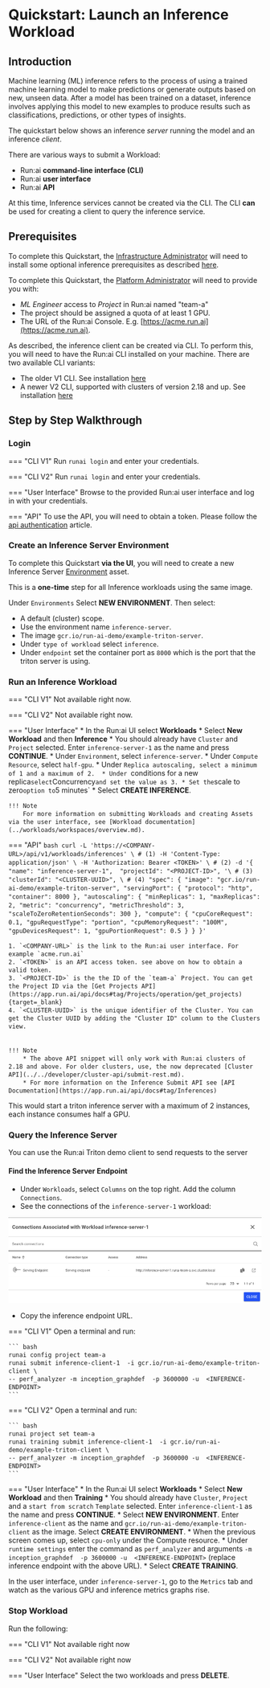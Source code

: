 # Quickstart: Launch an Inference Workload

## Introduction

Machine learning (ML) inference refers to the process of using a trained machine learning model to make predictions or generate outputs based on new, unseen data. After a model has been trained on a dataset, inference involves applying this model to new examples to produce results such as classifications, predictions, or other types of insights.

The quickstart below shows an inference _server_ running the model and an inference _client_.

There are various ways to submit a Workload:

* Run:ai __command-line interface (CLI)__
* Run:ai __user interface__
* Run:ai __API__

At this time, Inference services cannot be created via the CLI. The CLI __can__ be used for creating a client to query the inference service.

## Prerequisites


To complete this Quickstart, the [Infrastructure Administrator](../../admin/overview-administrator.md) will need to install some optional inference prerequisites as described [here](../../admin/runai-setup/cluster-setup/cluster-prerequisites.md#inference).

To complete this Quickstart, the [Platform Administrator](../../platform-admin/overview.md) will need to provide you with:

* _ML Engineer_ access to _Project_ in Run:ai named "team-a"
* The project should be assigned a quota of at least 1 GPU. 
* The URL of the Run:ai Console. E.g. [https://acme.run.ai](https://acme.run.ai).

As described, the inference client can be created via CLI. To perform this, you will need to have the Run:ai CLI installed on your machine. There are two available CLI variants:

* The older V1 CLI. See installation [here](../../admin/researcher-setup/cli-install.md)
* A newer V2 CLI, supported with clusters of version 2.18 and up. See installation [here](../../admin/researcher-setup/new-cli-install.md)

## Step by Step Walkthrough

### Login

=== "CLI V1"
    Run `runai login` and enter your credentials.

=== "CLI V2"
    Run `runai login` and enter your credentials.

=== "User Interface"
    Browse to the provided Run:ai user interface and log in with your credentials.

=== "API"
    To use the API, you will need to obtain a token. Please follow the [api authentication](../../developer/rest-auth.md) article.


### Create an Inference Server Environment

To complete this Quickstart __via the UI__, you will need to create a new Inference Server [Environment](../workloads/assets/environments.md) asset. 

This is a __one-time__ step for all Inference workloads using the same image.

Under `Environments` Select __NEW ENVIRONMENT__. Then select:

* A default (cluster) scope.
* Use the environment name `inference-server`.
* The image `gcr.io/run-ai-demo/example-triton-server`.
* Under `type of workload` select `inference`.
* Under `endpoint` set the container port as `8000` which is the port that the triton server is using. 



### Run an Inference Workload


=== "CLI V1"
    Not available right now.

=== "CLI V2"
    Not available right now.

=== "User Interface"
    * In the Run:ai UI select __Workloads__
    * Select __New Workload__ and then __Inference__
    * You should already have `Cluster` and `Project` selected. Enter `inference-server-1` as the name and press __CONTINUE__.
    * Under `Environment`,  select `inference-server`.
    * Under `Compute Resource`, select `half-gpu`. 
    * Under `Replica autoscaling, select a minimum of 1 and a maximum of 2. 
    * Under `conditions for a new replica` select `Concurrency` and set the value as 3.
    * Set the `scale to zero` option to `5 minutes`
    * Select __CREATE INFERENCE__.
    
    !!! Note
        For more information on submitting Workloads and creating Assets via the user interface, see [Workload documentation](../workloads/workspaces/overview.md).

=== "API"
    ``` bash
    curl -L 'https://<COMPANY-URL>/api/v1/workloads/inferences' \ # (1)
    -H 'Content-Type: application/json' \
    -H 'Authorization: Bearer <TOKEN>' \ # (2)
    -d '{ 
        "name": "inference-server-1", 
        "projectId": "<PROJECT-ID>", '\ # (3)
        "clusterId": "<CLUSTER-UUID>", \ # (4)
        "spec": {
            "image": "gcr.io/run-ai-demo/example-triton-server",
            "servingPort": {
                "protocol": "http",
                "container": 8000
            },
            "autoscaling": {
                "minReplicas": 1,
                "maxReplicas": 2,
                "metric": "concurrency",
                "metricThreshold": 3,
                "scaleToZeroRetentionSeconds": 300
            },
            "compute": {
                "cpuCoreRequest": 0.1,
                "gpuRequestType": "portion",
                "cpuMemoryRequest": "100M",
                "gpuDevicesRequest": 1,
                "gpuPortionRequest": 0.5
            }
        }
    }'
    ``` 

    1. `<COMPANY-URL>` is the link to the Run:ai user interface. For example `acme.run.ai`
    2. `<TOKEN>` is an API access token. see above on how to obtain a valid token.
    3. `<PROJECT-ID>` is the the ID of the `team-a` Project. You can get the Project ID via the [Get Projects API](https://app.run.ai/api/docs#tag/Projects/operation/get_projects){target=_blank}
    4. `<CLUSTER-UUID>` is the unique identifier of the Cluster. You can get the Cluster UUID by adding the "Cluster ID" column to the Clusters view. 


    !!! Note
        * The above API snippet will only work with Run:ai clusters of 2.18 and above. For older clusters, use, the now deprecated [Cluster API](../../developer/cluster-api/submit-rest.md).
        * For more information on the Inference Submit API see [API Documentation](https://app.run.ai/api/docs#tag/Inferences) 

This would start a triton inference server with a maximum of 2 instances, each instance consumes half a GPU. 


### Query the Inference Server

You can use the Run:ai Triton demo client to send requests to the server

#### Find the Inference Server Endpoint

* Under `Workloads`, select `Columns` on the top right. Add the column `Connections`.
* See the connections of the `inference-server-1` workload: 

![](img/inference-connections.png)

* Copy the inference endpoint URL.

=== "CLI V1"
    Open a terminal and run:

    ``` bash
    runai config project team-a   
    runai submit inference-client-1  -i gcr.io/run-ai-demo/example-triton-client \
    -- perf_analyzer -m inception_graphdef  -p 3600000 -u  <INFERENCE-ENDPOINT>    
    ```


=== "CLI V2"
    Open a terminal and run:

    ``` bash
    runai project set team-a
    runai training submit inference-client-1  -i gcr.io/run-ai-demo/example-triton-client \
    -- perf_analyzer -m inception_graphdef  -p 3600000 -u  <INFERENCE-ENDPOINT>    
    ```

=== "User Interface"
    * In the Run:ai UI select __Workloads__
    * Select __New Workload__ and then __Training__
    * You should already have `Cluster`, `Project` and a `start from scratch` `Template` selected. Enter `inference-client-1` as the name and press __CONTINUE__.
    * Select __NEW ENVIRONMENT__. Enter `inference-client` as the name and `gcr.io/run-ai-demo/example-triton-client` as the image. 
    Select __CREATE ENVIRONMENT__.
    * When the previous screen comes up, select `cpu-only` under the Compute resource.
    * Under `runtime settings` enter the command as `perf_analyzer` and arguments `-m inception_graphdef  -p 3600000 -u  <INFERENCE-ENDPOINT>` (replace inference endpoint with the above URL).
    * Select __CREATE TRAINING__.
  


In the user interface, under `inference-server-1`, go to the `Metrics` tab and watch as the various GPU and inference metrics graphs rise. 




### Stop Workload

Run the following:

=== "CLI V1"
    Not available right now

=== "CLI V2"
    Not available right now

=== "User Interface"
    Select the two workloads and press __DELETE__.


